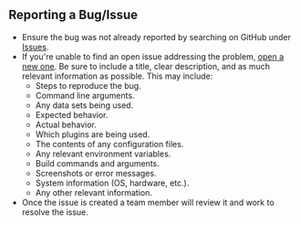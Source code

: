 ## Reporting a Bug/Issue

- Ensure the bug was not already reported by searching on GitHub under [Issues][1].
- If you're unable to find an open issue addressing the problem, [open a new one][2]. Be sure to include a title, clear description, and as much relevant information as possible. This may include:
  - Steps to reproduce the bug.
  - Command line arguments.
  - Any data sets being used.
  - Expected behavior.
  - Actual behavior.
  - Which plugins are being used.
  - The contents of any configuration files.
  - Any relevant environment variables.
  - Build commands and arguments.
  - Screenshots or error messages.
  - System information (OS, hardware, etc.).
  - Any other relevant information.
- Once the issue is created a team member will review it and work to resolve the issue.

[1]: https://github.com/ILLIXR/ILLIXR/issues
[2]: https://github.com/ILLIXR/ILLIXR/issues/new